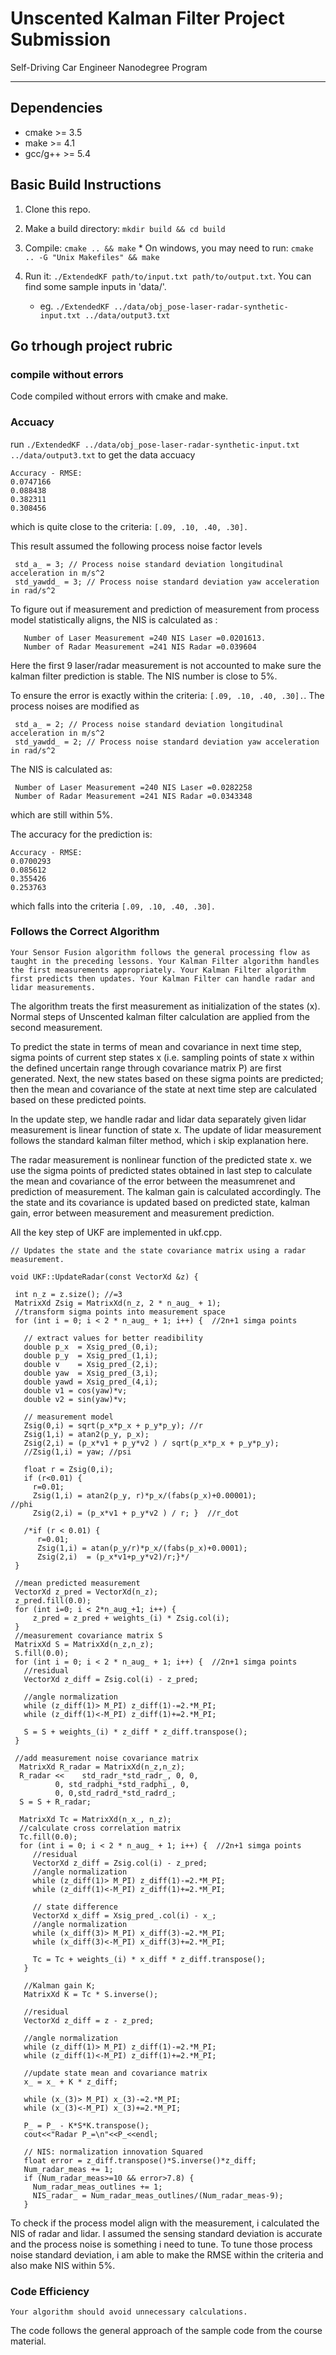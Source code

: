 # Unscented Kalman Filter Project Submission
Self-Driving Car Engineer Nanodegree Program

---

## Dependencies

  * cmake >= 3.5
  * make >= 4.1
  * gcc/g++ >= 5.4

## Basic Build Instructions

  1. Clone this repo.
  
  2. Make a build directory: `mkdir build && cd build`
  
  3. Compile: `cmake .. && make` 
    * On windows, you may need to run: `cmake .. -G "Unix Makefiles" && make`
    
  4. Run it: `./ExtendedKF path/to/input.txt path/to/output.txt`. You can find
   some sample inputs in 'data/'.
   
      - eg. `./ExtendedKF ../data/obj_pose-laser-radar-synthetic-input.txt ../data/output3.txt`


## Go trhough project rubric 

### compile without errors 

Code compiled without errors with cmake and make.


### Accuacy 
run `./ExtendedKF ../data/obj_pose-laser-radar-synthetic-input.txt  
../data/output3.txt` to get the data accuacy

    Accuracy - RMSE:
    0.0747166
    0.088438
    0.382311
    0.308456

which is quite close to the criteria:
`[.09, .10, .40, .30].`

This result assumed the following process noise factor levels

     std_a_ = 3; // Process noise standard deviation longitudinal acceleration in m/s^2
     std_yawdd_ = 3; // Process noise standard deviation yaw acceleration in rad/s^2

To figure out if measurement and prediction of measurement from process model statistically aligns, the NIS is calculated as :

       Number of Laser Measurement =240 NIS Laser =0.0201613. 
       Number of Radar Measurement =241 NIS Radar =0.039604
       
Here the first 9 laser/radar measurement is not accounted to make sure the kalman filter prediction is stable. The NIS number is close to 5%. 

To ensure the error is exactly within the criteria: `[.09, .10, .40, .30].`. The process noises are modified as

     std_a_ = 2; // Process noise standard deviation longitudinal acceleration in m/s^2
     std_yawdd_ = 2; // Process noise standard deviation yaw acceleration in rad/s^2
     
 The NIS is calculated as:
 
     Number of Laser Measurement =240 NIS Laser =0.0282258
     Number of Radar Measurement =241 NIS Radar =0.0343348
which are still within 5%. 

The accuracy for the prediction is:

    Accuracy - RMSE:
    0.0700293
    0.085612
    0.355426
    0.253763

which falls into the criteria `[.09, .10, .40, .30].`

### Follows the Correct Algorithm

`Your Sensor Fusion algorithm follows the general processing flow as taught in the preceding lessons.
Your Kalman Filter algorithm handles the first measurements appropriately.
Your Kalman Filter algorithm first predicts then updates.
Your Kalman Filter can handle radar and lidar measurements.`

The algorithm treats the first measurement as initialization of the states (x). Normal steps of Unscented kalman filter calculation are applied from the second measurement.  

To predict the state in terms of mean and covariance in next time step, sigma points of current step states x (i.e. sampling points of state x within the defined uncertain range through covariance matrix P) are first generated. Next, the new states based on these sigma points are predicted; then the mean and covariance of the state at next time step are calculated based on these predicted points.

In the update step, we handle radar and lidar data separately given lidar measurement is linear function of state x. The update of lidar measurement follows the standard kalman filter method, which i skip explanation here. 

The radar measurement is nonlinear function of the predicted state x. we use the sigma points of predicted states obtained in last step to calculate the mean and covariance of the error between the measumrenet and prediction of measurement. The kalman gain is calculated accordingly. The the state and its covariance is updated based on predicted state, kalman gain, error between measurement and measurement prediction. 

All the key step of UKF are implemented in ukf.cpp. 

    // Updates the state and the state covariance matrix using a radar measurement.

    void UKF::UpdateRadar(const VectorXd &z) {

     int n_z = z.size(); //=3
     MatrixXd Zsig = MatrixXd(n_z, 2 * n_aug_ + 1);
     //transform sigma points into measurement space
     for (int i = 0; i < 2 * n_aug_ + 1; i++) {  //2n+1 simga points

       // extract values for better readibility
       double p_x  = Xsig_pred_(0,i);
       double p_y  = Xsig_pred_(1,i);
       double v    = Xsig_pred_(2,i);
       double yaw  = Xsig_pred_(3,i);
       double yawd = Xsig_pred_(4,i);
       double v1 = cos(yaw)*v;
       double v2 = sin(yaw)*v;

       // measurement model
       Zsig(0,i) = sqrt(p_x*p_x + p_y*p_y); //r
       Zsig(1,i) = atan2(p_y, p_x);
       Zsig(2,i) = (p_x*v1 + p_y*v2 ) / sqrt(p_x*p_x + p_y*p_y);
       //Zsig(1,i) = yaw; //psi

       float r = Zsig(0,i);
       if (r<0.01) {
         r=0.01;
         Zsig(1,i) = atan2(p_y, r)*p_x/(fabs(p_x)+0.00001);                              //phi
         Zsig(2,i) = (p_x*v1 + p_y*v2 ) / r; }  //r_dot

       /*if (r < 0.01) {
          r=0.01;
          Zsig(1,i) = atan(p_y/r)*p_x/(fabs(p_x)+0.0001);
          Zsig(2,i)  = (p_x*v1+p_y*v2)/r;}*/
     }

     //mean predicted measurement
     VectorXd z_pred = VectorXd(n_z);
     z_pred.fill(0.0);
     for (int i=0; i < 2*n_aug_+1; i++) {
         z_pred = z_pred + weights_(i) * Zsig.col(i);
     }
     //measurement covariance matrix S
     MatrixXd S = MatrixXd(n_z,n_z);
     S.fill(0.0);
     for (int i = 0; i < 2 * n_aug_ + 1; i++) {  //2n+1 simga points
       //residual
       VectorXd z_diff = Zsig.col(i) - z_pred;

       //angle normalization
       while (z_diff(1)> M_PI) z_diff(1)-=2.*M_PI;
       while (z_diff(1)<-M_PI) z_diff(1)+=2.*M_PI;

       S = S + weights_(i) * z_diff * z_diff.transpose();
     }

     //add measurement noise covariance matrix
      MatrixXd R_radar = MatrixXd(n_z,n_z);
      R_radar <<    std_radr_*std_radr_, 0, 0,
              0, std_radphi_*std_radphi_, 0,
              0, 0,std_radrd_*std_radrd_;
      S = S + R_radar;

      MatrixXd Tc = MatrixXd(n_x_, n_z);
      //calculate cross correlation matrix
      Tc.fill(0.0);
      for (int i = 0; i < 2 * n_aug_ + 1; i++) {  //2n+1 simga points
         //residual
         VectorXd z_diff = Zsig.col(i) - z_pred;
         //angle normalization
         while (z_diff(1)> M_PI) z_diff(1)-=2.*M_PI;
         while (z_diff(1)<-M_PI) z_diff(1)+=2.*M_PI;

         // state difference
         VectorXd x_diff = Xsig_pred_.col(i) - x_;
         //angle normalization
         while (x_diff(3)> M_PI) x_diff(3)-=2.*M_PI;
         while (x_diff(3)<-M_PI) x_diff(3)+=2.*M_PI;

         Tc = Tc + weights_(i) * x_diff * z_diff.transpose();
       }

       //Kalman gain K;
       MatrixXd K = Tc * S.inverse();

       //residual
       VectorXd z_diff = z - z_pred;

       //angle normalization
       while (z_diff(1)> M_PI) z_diff(1)-=2.*M_PI;
       while (z_diff(1)<-M_PI) z_diff(1)+=2.*M_PI;

       //update state mean and covariance matrix
       x_ = x_ + K * z_diff;

       while (x_(3)> M_PI) x_(3)-=2.*M_PI;
       while (x_(3)<-M_PI) x_(3)+=2.*M_PI;

       P_ = P_ - K*S*K.transpose();
       cout<<"Radar P_=\n"<<P_<<endl;

       // NIS: normalization innovation Squared
       float error = z_diff.transpose()*S.inverse()*z_diff;
       Num_radar_meas += 1;
       if (Num_radar_meas>=10 && error>7.8) {
         Num_radar_meas_outlines += 1;
         NIS_radar_ = Num_radar_meas_outlines/(Num_radar_meas-9);
       }

To check if the process model align with the measurement, i calculated the NIS of radar and lidar. I assumed the sensing standard deviation is accurate and the process noise is something i need to tune. To tune those process noise standard deviation, i am able to make the RMSE within the criteria and also make NIS within 5%. 

### Code Efficiency

`Your algorithm should avoid unnecessary calculations.`

The code follows the general approach of the sample code from the course material. 

